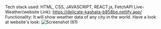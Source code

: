 Tech stack used: HTML, CSS, JAVASCRIPT, REACT.js, FetchAPI
Live-Weather(website Link):  https://delicate-kashata-b858be.netlify.app/ 
Functionality: It will show weather data of any city in the world.
Have a look at website's look:
![Screenshot (61)](https://user-images.githubusercontent.com/75585339/175808897-a5fc9e27-e07a-41f2-9779-db0375b8e400.png)



